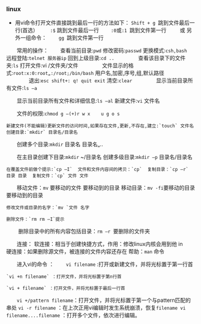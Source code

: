 ### linux


* 用vi命令打开文件直接跳到最后一行的方法如下：
    `Shift + g `跳到文件最后一行(首选）
　　`:$` 跳到文件最后一行
　　`:0`或`:1 `跳到文件第一行
　　 或 另外一组命令：
　　`gg `跳到文件第一行

　　常用的操作：
　　查看当前目录:`pwd`  修改密码:`passwd`  更换模式:`csh,bash`
　　
　　远程登陆:`telnet 服务器ip`  回到上级目录:`cd ..`
　　
　　查看该目录下的文件夹:`ls`  打开文件:vi /文件夹/文件
　　
　　文件显示的格式:`root:x:0:root„:/root;/bin/bash` 用户名,加密,序号,组,默认路径  
　　
　　退出:`esc shift+: q! quit exit`  清空:`clear`
　　
　　显示当前目录所有文件:`ls –a`
  
　　显示当前目录所有文件和详细信息:`ls –al`  新建文件:`vi` 文件名
  
　　文件的权限:`chmod g –(+)r w x    u g o s`
  
	新建文件(不能编辑)更新文件的访问时间,如果存在文件,更新,不存在,建立:`touch` 文件名  创建目录:`mkdir` 目录名/目录名
    
　　创建多个目录:`mkdir` 目录名 目录名„..
  
　　在主目录创建下目录:`mkdir` ~/目录名  创建多级目录:`mkdir –p` 目录名/目录名  
  
    在覆盖文件前做个提示:`cp –I`  文件和文件内容间的拷贝：`cp`  复制目录：`cp –r` 目录 目录  复制文件：`cp` 文件 文件
    
　　移动文件：`mv` 要移动的文件 要移动到的目录  移动目录：`mv -fi`要移动的目录 要移动到的目录  
  
    修改文件或目录的名字：`mv `文件 名字  
    
    删除文件：`rm rm –I`提示
　　
    删除目录中的所有内容包括目录：`rm –r `要删除的文件夹
    
　　连接：
    软连接：相当于创建快捷方式，作用：修改linux内核会用到他 in  
    硬连接：如果删除源文件，被连接的文件内容还存在  帮助：`man` 命令
    
　　进入vi的命令 ：
　　`vi filename` :打开或新建文件，并将光标置于第一行首 
  
    `vi +n filename` ：打开文件，并将光标置于第n行首 
    
    `vi + filename` ：打开文件，并将光标置于最后一行首
    
　　`vi +/pattern filename`：打开文件，并将光标置于第一个与pattern匹配的串处 `vi -r filename` ：在上次正用vi编辑时发生系统崩溃，恢复`filename vi filename....filename` ：打开多个文件，依次进行编辑。

